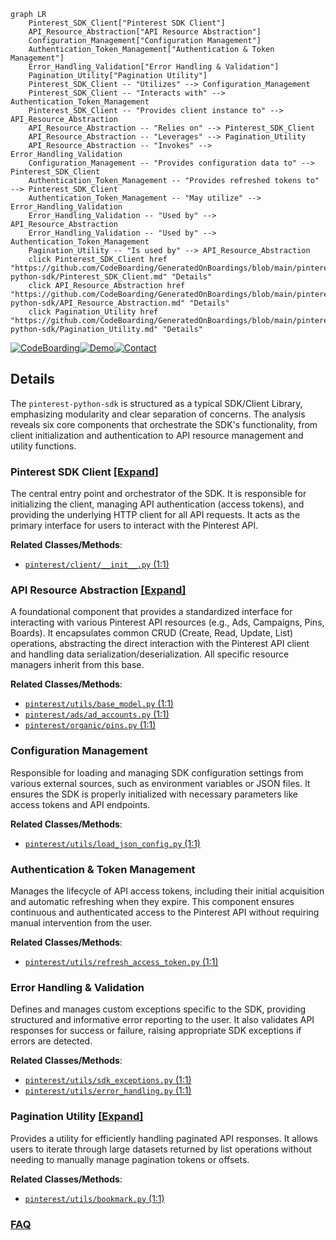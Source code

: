 ```mermaid
graph LR
    Pinterest_SDK_Client["Pinterest SDK Client"]
    API_Resource_Abstraction["API Resource Abstraction"]
    Configuration_Management["Configuration Management"]
    Authentication_Token_Management["Authentication & Token Management"]
    Error_Handling_Validation["Error Handling & Validation"]
    Pagination_Utility["Pagination Utility"]
    Pinterest_SDK_Client -- "Utilizes" --> Configuration_Management
    Pinterest_SDK_Client -- "Interacts with" --> Authentication_Token_Management
    Pinterest_SDK_Client -- "Provides client instance to" --> API_Resource_Abstraction
    API_Resource_Abstraction -- "Relies on" --> Pinterest_SDK_Client
    API_Resource_Abstraction -- "Leverages" --> Pagination_Utility
    API_Resource_Abstraction -- "Invokes" --> Error_Handling_Validation
    Configuration_Management -- "Provides configuration data to" --> Pinterest_SDK_Client
    Authentication_Token_Management -- "Provides refreshed tokens to" --> Pinterest_SDK_Client
    Authentication_Token_Management -- "May utilize" --> Error_Handling_Validation
    Error_Handling_Validation -- "Used by" --> API_Resource_Abstraction
    Error_Handling_Validation -- "Used by" --> Authentication_Token_Management
    Pagination_Utility -- "Is used by" --> API_Resource_Abstraction
    click Pinterest_SDK_Client href "https://github.com/CodeBoarding/GeneratedOnBoardings/blob/main/pinterest-python-sdk/Pinterest_SDK_Client.md" "Details"
    click API_Resource_Abstraction href "https://github.com/CodeBoarding/GeneratedOnBoardings/blob/main/pinterest-python-sdk/API_Resource_Abstraction.md" "Details"
    click Pagination_Utility href "https://github.com/CodeBoarding/GeneratedOnBoardings/blob/main/pinterest-python-sdk/Pagination_Utility.md" "Details"
```

[![CodeBoarding](https://img.shields.io/badge/Generated%20by-CodeBoarding-9cf?style=flat-square)](https://github.com/CodeBoarding/GeneratedOnBoardings)[![Demo](https://img.shields.io/badge/Try%20our-Demo-blue?style=flat-square)](https://www.codeboarding.org/demo)[![Contact](https://img.shields.io/badge/Contact%20us%20-%20contact@codeboarding.org-lightgrey?style=flat-square)](mailto:contact@codeboarding.org)

## Details

The `pinterest-python-sdk` is structured as a typical SDK/Client Library, emphasizing modularity and clear separation of concerns. The analysis reveals six core components that orchestrate the SDK's functionality, from client initialization and authentication to API resource management and utility functions.

### Pinterest SDK Client [[Expand]](./Pinterest_SDK_Client.md)
The central entry point and orchestrator of the SDK. It is responsible for initializing the client, managing API authentication (access tokens), and providing the underlying HTTP client for all API requests. It acts as the primary interface for users to interact with the Pinterest API.


**Related Classes/Methods**:

- <a href="https://github.com/pinterest/pinterest-python-sdk/blob/main/pinterest/client/__init__.py#L1-L1" target="_blank" rel="noopener noreferrer">`pinterest/client/__init__.py` (1:1)</a>


### API Resource Abstraction [[Expand]](./API_Resource_Abstraction.md)
A foundational component that provides a standardized interface for interacting with various Pinterest API resources (e.g., Ads, Campaigns, Pins, Boards). It encapsulates common CRUD (Create, Read, Update, List) operations, abstracting the direct interaction with the Pinterest API client and handling data serialization/deserialization. All specific resource managers inherit from this base.


**Related Classes/Methods**:

- <a href="https://github.com/pinterest/pinterest-python-sdk/blob/main/pinterest/utils/base_model.py#L1-L1" target="_blank" rel="noopener noreferrer">`pinterest/utils/base_model.py` (1:1)</a>
- <a href="https://github.com/pinterest/pinterest-python-sdk/blob/main/pinterest/ads/ad_accounts.py#L1-L1" target="_blank" rel="noopener noreferrer">`pinterest/ads/ad_accounts.py` (1:1)</a>
- <a href="https://github.com/pinterest/pinterest-python-sdk/blob/main/pinterest/organic/pins.py#L1-L1" target="_blank" rel="noopener noreferrer">`pinterest/organic/pins.py` (1:1)</a>


### Configuration Management
Responsible for loading and managing SDK configuration settings from various external sources, such as environment variables or JSON files. It ensures the SDK is properly initialized with necessary parameters like access tokens and API endpoints.


**Related Classes/Methods**:

- <a href="https://github.com/pinterest/pinterest-python-sdk/blob/main/pinterest/utils/load_json_config.py#L1-L1" target="_blank" rel="noopener noreferrer">`pinterest/utils/load_json_config.py` (1:1)</a>


### Authentication & Token Management
Manages the lifecycle of API access tokens, including their initial acquisition and automatic refreshing when they expire. This component ensures continuous and authenticated access to the Pinterest API without requiring manual intervention from the user.


**Related Classes/Methods**:

- <a href="https://github.com/pinterest/pinterest-python-sdk/blob/main/pinterest/utils/refresh_access_token.py#L1-L1" target="_blank" rel="noopener noreferrer">`pinterest/utils/refresh_access_token.py` (1:1)</a>


### Error Handling & Validation
Defines and manages custom exceptions specific to the SDK, providing structured and informative error reporting to the user. It also validates API responses for success or failure, raising appropriate SDK exceptions if errors are detected.


**Related Classes/Methods**:

- <a href="https://github.com/pinterest/pinterest-python-sdk/blob/main/pinterest/utils/sdk_exceptions.py#L1-L1" target="_blank" rel="noopener noreferrer">`pinterest/utils/sdk_exceptions.py` (1:1)</a>
- <a href="https://github.com/pinterest/pinterest-python-sdk/blob/main/pinterest/utils/error_handling.py#L1-L1" target="_blank" rel="noopener noreferrer">`pinterest/utils/error_handling.py` (1:1)</a>


### Pagination Utility [[Expand]](./Pagination_Utility.md)
Provides a utility for efficiently handling paginated API responses. It allows users to iterate through large datasets returned by list operations without needing to manually manage pagination tokens or offsets.


**Related Classes/Methods**:

- <a href="https://github.com/pinterest/pinterest-python-sdk/blob/main/pinterest/utils/bookmark.py#L1-L1" target="_blank" rel="noopener noreferrer">`pinterest/utils/bookmark.py` (1:1)</a>




### [FAQ](https://github.com/CodeBoarding/GeneratedOnBoardings/tree/main?tab=readme-ov-file#faq)